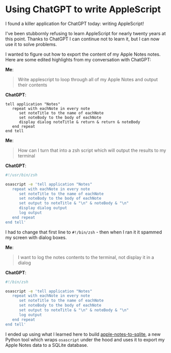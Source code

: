 # Using ChatGPT to write AppleScript

I found a killer application for ChatGPT today: writing AppleScript!

I've been stubbornly refusing to learn AppleScript for nearly twenty years at this point. Thanks to ChatGPT I can continue not to learn it, but I can now use it to solve problems.

I wanted to figure out how to export the content of my Apple Notes notes. Here are some edited highlights from my conversation with ChatGPT:

**Me**:
> Write applescript to loop through all of my Apple Notes and output their contents

**ChatGPT**:

```applescript
tell application "Notes"
   repeat with eachNote in every note
      set noteTitle to the name of eachNote
      set noteBody to the body of eachNote
      display dialog noteTitle & return & return & noteBody
   end repeat
end tell
```
**Me**:
> How can I turn that into a zsh script which will output the results to my terminal

**ChatGPT**:
```zsh
#!/usr/bin/zsh

osascript -e 'tell application "Notes"
   repeat with eachNote in every note
      set noteTitle to the name of eachNote
      set noteBody to the body of eachNote
      set output to noteTitle & "\n" & noteBody & "\n"
      display dialog output
      log output
   end repeat
end tell'
```
I had to change that first line to `#!/bin/zsh` - then when I ran it it spammed my screen with dialog boxes.

**Me**:

> I want to log the notes contents to the terminal, not display it in a dialog

**ChatGPT**:

```zsh
#!/bin/zsh

osascript -e 'tell application "Notes"
   repeat with eachNote in every note
      set noteTitle to the name of eachNote
      set noteBody to the body of eachNote
      set output to noteTitle & "\n" & noteBody & "\n"
      log output
   end repeat
end tell'
```

I ended up using what I learned here to build [apple-notes-to-sqlite](https://github.com/dogsheep/apple-notes-to-sqlite), a new Python tool which wraps `osascript` under the hood and uses it to export my Apple Notes data to a SQLite database.
